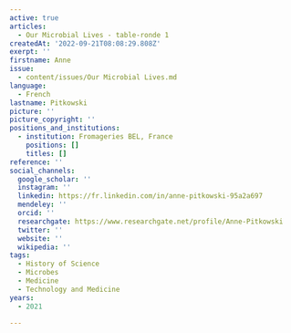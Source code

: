 ```yaml
---
active: true
articles:
  - Our Microbial Lives - table-ronde 1
createdAt: '2022-09-21T08:08:29.808Z'
exerpt: ''
firstname: Anne
issue:
  - content/issues/Our Microbial Lives.md
language:
  - French
lastname: Pitkowski
picture: ''
picture_copyright: ''
positions_and_institutions:
  - institution: Fromageries BEL, France
    positions: []
    titles: []
reference: ''
social_channels:
  google_scholar: ''
  instagram: ''
  linkedin: https://fr.linkedin.com/in/anne-pitkowski-95a2a697
  mendeley: ''
  orcid: ''
  researchgate: https://www.researchgate.net/profile/Anne-Pitkowski
  twitter: ''
  website: ''
  wikipedia: ''
tags:
  - History of Science
  - Microbes
  - Medicine
  - Technology and Medicine
years:
  - 2021

---
```

